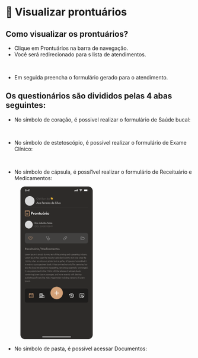 # 🔵 Visualizar prontuários

## Como visualizar os prontuários?&#x20;

* Clique em Prontuários na barra de navegação.
* Você será redirecionado para s lista de atendimentos.



<figure><img src="../.gitbook/assets/Meus Prontuários.png" alt="" width="195"><figcaption></figcaption></figure>

* Em seguida preencha o formulário gerado para o atendimento.



## Os questionários são divididos pelas 4 abas seguintes:

* No símbolo de coração, é possivel realizar o formulário de Saúde bucal:



<figure><img src="../.gitbook/assets/Meus Prontuários-2.png" alt="" width="195"><figcaption></figcaption></figure>

* No símbolo de estetoscópio, é possível realizar o formulário de Exame Clínico:



<figure><img src="../.gitbook/assets/Meus Prontuários - Exame Clínico.png" alt="" width="195"><figcaption></figcaption></figure>

* No símbolo de cápsula, é possí1vel realizar o formulário de Receituário e Medicamentos:



<figure><img src="../.gitbook/assets/Medicamentos.png" alt="" width="195"><figcaption></figcaption></figure>

* No símbolo de pasta, é possível acessar Documentos:



<figure><img src="../.gitbook/assets/Meus Prontuários - Documentos.png" alt="" width="195"><figcaption></figcaption></figure>

